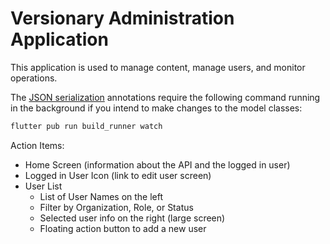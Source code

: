 # Versionary Administration Application

This application is used to manage content, manage users, and monitor operations.

The [JSON serialization](https://docs.flutter.dev/data-and-backend/json) annotations
require the following command running in the background if you intend to make changes
to the model classes:

```bash
flutter pub run build_runner watch
```

Action Items:

* Home Screen (information about the API and the logged in user)
* Logged in User Icon (link to edit user screen)
* User List
  * List of User Names on the left
  * Filter by Organization, Role, or Status
  * Selected user info on the right (large screen)
  * Floating action button to add a new user
